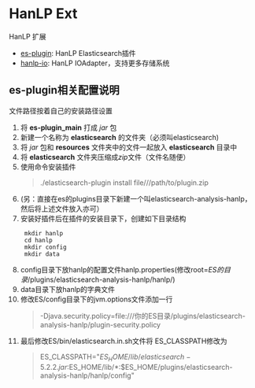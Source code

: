 # HanLP Ext

HanLP 扩展

- [es-plugin](es-plugin): HanLP Elasticsearch插件
- [hanlp-io](hanlp-io): HanLP IOAdapter，支持更多存储系统

## es-plugin相关配置说明

文件路径按着自己的安装路径设置

1. 将 **es-plugin_main** 打成 *jar* 包
1. 新建一个名称为 **elasticsearch** 的文件夹（必须叫elasticsearch)
1. 将 *jar* 包和 **resources** 文件夹中的文件一起放入 **elasticsearch** 目录中
1. 将 **elasticsearch** 文件夹压缩成*zip*文件（文件名随便）
1. 使用命令安装插件
    >./elasticsearch-plugin install file///path/to/plugin.zip 
1. (另：直接在es的plugins目录下新建一个叫elasticsearch-analysis-hanlp，然后将上述文件放入亦可）
1. 安装好插件后在插件的安装目录下，创建如下目录结构
    ``` 
     mkdir hanlp
     cd hanlp
     mkdir config
     mkdir data
     ```
1. config目录下放hanlp的配置文件hanlp.properties(修改root=*ES的目录*/plugins/elasticsearch-analysis-hanlp/hanlp/)
1. data目录下放hanlp的字典文件
1. 修改ES/config目录下的jvm.options文件添加一行
    >-Djava.security.policy=file:///你的ES目录/plugins/elasticsearch-analysis-hanlp/plugin-security.policy
1. 最后修改ES/bin/elasticsearch.in.sh文件将 ES_CLASSPATH修改为
    >ES_CLASSPATH="$ES_HOME/lib/elasticsearch-5.2.2.jar:$ES_HOME/lib/*:$ES_HOME/plugins/elasticsearch-analysis-hanlp/hanlp/config"